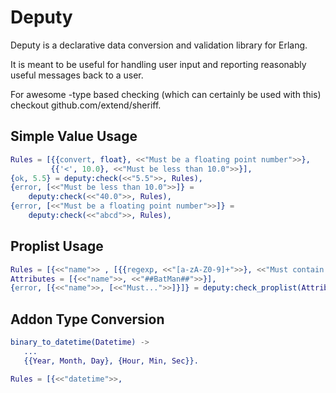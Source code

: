 Deputy
======

Deputy is a declarative data conversion and validation library for Erlang.

It is meant to be useful for handling user input and reporting reasonably
useful messages back to a user.

For awesome -type based checking (which can certainly be used with this)
checkout github.com/extend/sheriff.

Simple Value Usage
------------------

```erlang
Rules = [{{convert, float}, <<"Must be a floating point number">>}, 
         {{'<', 10.0}, <<"Must be less than 10.0">>}],
{ok, 5.5} = deputy:check(<<"5.5">>, Rules),
{error, [<<"Must be less than 10.0">>]} =
    deputy:check(<<"40.0">>, Rules),
{error, [<<"Must be a floating point number">>]} =
    deputy:check(<<"abcd">>, Rules),
```

Proplist Usage
--------------

```erlang
Rules = [{<<"name">> , [{{regexp, <<"[a-zA-Z0-9]+">>}, <<"Must contain only alphanumerical characters">>}]}],
Attributes = [{<<"name">>, <<"##BatMan##">>}],
{error, [{<<"name">>, [<<"Must...">>]}]} = deputy:check_proplist(Attributes, RuleSet, []),
```

Addon Type Conversion
---------------------

```erlang
binary_to_datetime(Datetime) ->
   ...
   {{Year, Month, Day}, {Hour, Min, Sec}}.

Rules = [{<<"datetime">>, 
